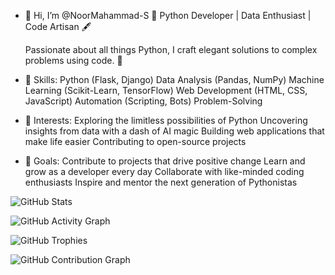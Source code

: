 - 👋 Hi, I’m @NoorMahammad-S 🐍 Python Developer | Data Enthusiast | Code Artisan 🖋️

  Passionate about all things Python, I craft elegant solutions to complex problems using code. 🚀

- 🔎 Skills:
Python (Flask, Django)
Data Analysis (Pandas, NumPy)
Machine Learning (Scikit-Learn, TensorFlow)
Web Development (HTML, CSS, JavaScript)
Automation (Scripting, Bots)
Problem-Solving

- 👀 Interests:
Exploring the limitless possibilities of Python
Uncovering insights from data with a dash of AI magic
Building web applications that make life easier
Contributing to open-source projects

- 🎯 Goals:
Contribute to projects that drive positive change
Learn and grow as a developer every day
Collaborate with like-minded coding enthusiasts
Inspire and mentor the next generation of Pythonistas

![GitHub Stats](https://github-readme-stats.vercel.app/api?username=yourusername&show_icons=true&theme=dark)

![GitHub Activity Graph](https://activity-graph.herokuapp.com/graph?username=yourusername&bg_color=000000&color=4fff67&line=4fff67&point=ffffff&area=true&hide_border=true)

![GitHub Trophies](https://github-profile-trophy.vercel.app/?username=yourusername)

![GitHub Contribution Graph](https://ghchart.rshah.org/yourusername)
